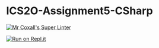 # ICS2O-Assignment5-CSharp

[![Mr Coxall's Super Linter](https://github.com/Evgeny-Vovk/ICS2O-Assignment5-CSharp/workflows/Mr%20Coxall's%20Super%20Linter/badge.svg)](https://github.com/Evgeny-Vovk/ICS2O-Assignment5-CSharp/actions)

[![Run on Repl.it](https://repl.it/badge/github/Evgeny-Vovk/ICS2O-Assignment5-CSharp)](https://repl.it/github/Evgeny-Vovk/ICS2O-Assignment5-CSharp)
